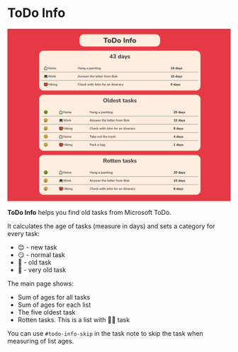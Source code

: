 # ToDo Info

![](assets/example.png)

**ToDo Info** helps you find old tasks from Microsoft ToDo.

It calculates the age of tasks (measure in days) and sets a category for every task:
* 😊 - new task
* 😏 - normal task
* 🥱 - old task
* 🤢 - very old task

The main page shows:
* Sum of ages for all tasks
* Sum of ages for each list
* The five oldest task
* Rotten tasks. This is a list with 🥱🤢 task

You can use `#todo-info-skip` in the task note to skip the task when measuring of list ages.